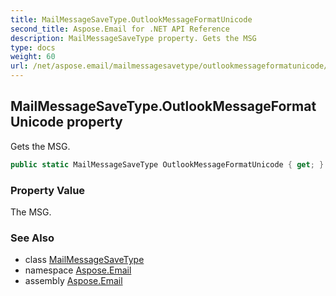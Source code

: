 ```yaml
---
title: MailMessageSaveType.OutlookMessageFormatUnicode
second_title: Aspose.Email for .NET API Reference
description: MailMessageSaveType property. Gets the MSG
type: docs
weight: 60
url: /net/aspose.email/mailmessagesavetype/outlookmessageformatunicode/
---
```

## MailMessageSaveType.OutlookMessageFormatUnicode property

Gets the MSG.

```csharp
public static MailMessageSaveType OutlookMessageFormatUnicode { get; }
```

### Property Value

The MSG.

### See Also

* class [MailMessageSaveType](../)
* namespace [Aspose.Email](../../mailmessagesavetype/)
* assembly [Aspose.Email](../../../)


